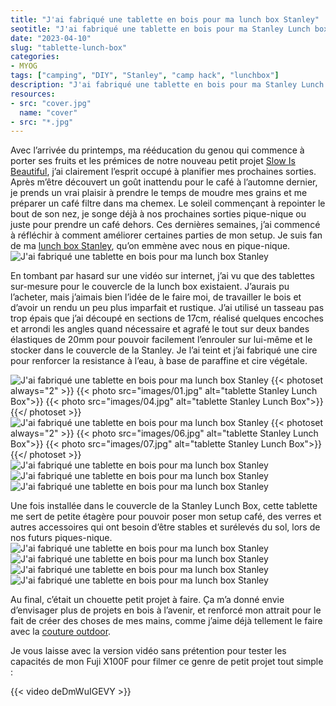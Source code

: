 ```yaml
---
title: "J'ai fabriqué une tablette en bois pour ma lunch box Stanley"
seotitle: "J'ai fabriqué une tablette en bois pour ma Stanley Lunch box - DIY"
date: "2023-04-10"
slug: "tablette-lunch-box"
categories:
- MYOG
tags: ["camping", "DIY", "Stanley", "camp hack", "lunchbox"]
description: "J'ai fabriqué une tablette en bois pour ma Stanley Lunch box - DIY"
resources:
- src: "cover.jpg"
  name: "cover"
- src: "*.jpg"
---
```

Avec l’arrivée du printemps, ma rééducation du genou qui commence à porter ses fruits et les prémices de notre nouveau petit projet [Slow Is Beautiful](http://slowisbeautiful.cool), j’ai clairement l’esprit occupé à planifier mes prochaines sorties. Après m’être découvert un goût inattendu pour le café à l’automne dernier, je prends un vrai plaisir à prendre le temps de moudre mes grains et me préparer un café filtre dans ma chemex. Le soleil commençant à repointer le bout de son nez, je songe déjà à nos prochaines sorties pique-nique ou juste pour prendre un café dehors. Ces dernières semaines, j’ai commencé à réfléchir à comment améliorer certaines parties de mon setup. Je suis fan de ma [lunch box Stanley](https://amzn.to/3MqZbPH), qu’on emmène avec nous en pique-nique. ![J'ai fabriqué une tablette en bois pour ma lunch box Stanley](images/02.jpg)

En tombant par hasard sur une vidéo sur internet, j’ai vu que des tablettes sur-mesure pour le couvercle de la lunch box existaient. J’aurais pu l’acheter, mais j’aimais bien l’idée de le faire moi, de travailler le bois et d’avoir un rendu un peu plus imparfait et rustique. J’ai utilisé un tasseau pas trop épais que j’ai découpé en sections de 17cm, réalisé quelques encoches et arrondi les angles quand nécessaire et agrafé le tout sur deux bandes élastiques de 20mm pour pouvoir facilement l’enrouler sur lui-même et le stocker dans le couvercle de la Stanley. Je l’ai teint et j’ai fabriqué une cire pour renforcer la resistance à l’eau, à base de paraffine et cire végétale.

![J'ai fabriqué une tablette en bois pour ma lunch box Stanley](images/03.jpg)
{{< photoset always="2" >}} {{< photo src="images/01.jpg" alt="tablette Stanley Lunch Box">}} {{< photo src="images/04.jpg" alt="tablette Stanley Lunch Box">}} {{</ photoset >}}
![J'ai fabriqué une tablette en bois pour ma lunch box Stanley](images/05.jpg)
{{< photoset always="2" >}} {{< photo src="images/06.jpg" alt="tablette Stanley Lunch Box">}} {{< photo src="images/07.jpg" alt="tablette Stanley Lunch Box">}} {{</ photoset >}}
![J'ai fabriqué une tablette en bois pour ma lunch box Stanley](images/08.jpg)
![J'ai fabriqué une tablette en bois pour ma lunch box Stanley](images/09.jpg)
![J'ai fabriqué une tablette en bois pour ma lunch box Stanley](images/011.jpg)

Une fois installée dans le couvercle de la Stanley Lunch Box, cette tablette me sert de petite étagère pour pouvoir poser mon setup café, des verres et autres accessoires qui ont besoin d’être stables et surélevés du sol, lors de nos futurs piques-nique.
![J'ai fabriqué une tablette en bois pour ma lunch box Stanley](cover.jpg)
![J'ai fabriqué une tablette en bois pour ma lunch box Stanley](images/014.jpg)
![J'ai fabriqué une tablette en bois pour ma lunch box Stanley](images/016.jpg)
![J'ai fabriqué une tablette en bois pour ma lunch box Stanley](images/010.jpg)

Au final, c’était un chouette petit projet à faire. Ça m’a donné envie d’envisager plus de projets en bois à l’avenir, et renforcé mon attrait pour le fait de créer des choses de mes mains, comme j’aime déjà tellement le faire avec la [couture outdoor](https://instagram.com/fieldpacks).

Je vous laisse avec la version vidéo sans prétention pour tester les capacités de mon Fuji X100F pour filmer ce genre de petit projet tout simple :

{{< video deDmWuIGEVY >}}
